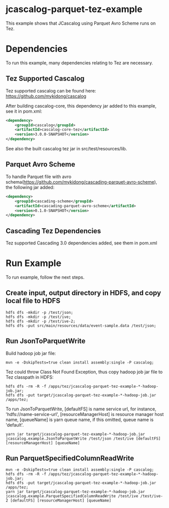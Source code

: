 # jcascalog-parquet-tez-example
This example shows that JCascalog using Parquet Avro Scheme runs on Tez.

# Dependencies
To run this example, many dependencies relating to Tez are necessary.

## Tez Supported Cascalog
Tez supported cascalog can be found here: https://github.com/mykidong/cascalog

After building cascalog-core, this dependency jar added to this example, see it in pom.xml:

```xml
<dependency>
	<groupId>cascalog</groupId>
	<artifactId>cascalog-core-tez</artifactId>
	<version>3.0.0-SNAPSHOT</version>
</dependency>
```
See also the built cascalog tez jar in src/test/resources/lib.


## Parquet Avro Scheme
To handle Parquet file with avro schema(https://github.com/mykidong/cascading-parquet-avro-scheme), the following jar added:

```xml
<dependency>
	<groupId>cascading-scheme</groupId>
	<artifactId>cascading-parquet-avro-scheme</artifactId>
	<version>0.1.0-SNAPSHOT</version>
</dependency>
```

## Cascading Tez Dependencies
Tez supported Cascading 3.0 dependencies added, see them in pom.xml


# Run Example
To run example, follow the next steps.

## Create input, output directory in HDFS, and copy local file to HDFS

	hdfs dfs -mkdir -p /test/json;
	hdfs dfs -mkdir -p /test/ive;
	hdfs dfs -mkdir -p /test/ive-2;
	hdfs dfs -put src/main/resources/data/event-sample.data /test/json;
	
## Run JsonToParquetWrite

Build hadoop job jar file:

	mvn -e -DskipTests=true clean install assembly:single -P cascalog;
	
	
Tez could throw Class Not Found Exception, thus copy hadoop job jar file to Tez classpath in HDFS:

	hdfs dfs -rm -R -f /apps/tez/jcascalog-parquet-tez-example-*-hadoop-job.jar;
	hdfs dfs -put target/jcascalog-parquet-tez-example-*-hadoop-job.jar /apps/tez;
	
	
To run JsonToParquetWrite, [defaultFS] is name service url, for instance, 'hdfs://name-service-url', [resourceManagerHost] is resource manager host name, [queueName] is yarn queue name, if this omitted, queue name is 'default'.

	yarn jar target/jcascalog-parquet-tez-example-*-hadoop-job.jar jcascalog.example.JsonToParquetWrite /test/json /test/ive [defaultFS] [resourceManagerHost] [queueName]
	
	

## Run ParquetSpecifiedColumnReadWrite

	mvn -e -DskipTests=true clean install assembly:single -P cascalog;
	hdfs dfs -rm -R -f /apps/tez/jcascalog-parquet-tez-example-*-hadoop-job.jar;
	hdfs dfs -put target/jcascalog-parquet-tez-example-*-hadoop-job.jar /apps/tez;
	yarn jar target/jcascalog-parquet-tez-example-*-hadoop-job.jar jcascalog.example.ParquetSpecifiedColumnReadWrite /test/ive /test/ive-2 [defaultFS] [resourceManagerHost] [queueName]
	


